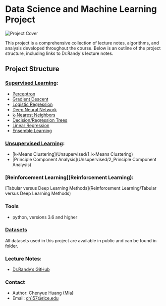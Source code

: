 # Data Science and Machine Learning Project

![Project Cover](https://media.licdn.com/dms/image/v2/D5612AQGALbiNzH-NqQ/article-cover_image-shrink_720_1280/article-cover_image-shrink_720_1280/0/1721200343569?e=1735171200&v=beta&t=sF1rcQqn7ocosXvjHaHZL0gXNczknaRYRBNaypmMO00)

This project is a comprehensive collection of lecture notes, algorithms, and analysis developed throughout the course. Below is an outline of the project structure, including links to Dr.Randy's lecture notes.

## Project Structure
### [Supervised Learning](Supervised):

- [Perceptron](Supervised/1_Perceptron)
- [Gradient Descent](Supervised/2_Gradient_Descent)
- [Logistic Regression](Supervised/3_Logistic_Regression)
- [Deep Neural Network](Supervised/4_Deep_Neural_Network)
- [k-Nearest Neighbors](Supervised/5_k-Nearest_Neighbors)
- [Decision/Regression Trees](Supervised/6_Regression_Decision_Trees)
- [Linear Regression](Supervised/7_Linear_Regression)
- [Ensemble Learning](Supervised/8_Ensemble_Learning)

### [Unsupervised Learning](Unsupervised):

- [k-Means Clustering](Unsupervised/1_k-Means Clustering)
- [Principle Component Analysis](Unsupervised/2_Principle Component Analysis)
### [Reinforcement Learning](Reinforcement Learning):

[Tabular versus Deep Learning Methods](Reinforcement Learning/Tabular versus Deep Learning Methods)

### Tools

- python, versions 3.6 and higher

### [Datasets](Data)
All datasets used in this project are available in public and can be found in folder.

### Lecture Notes:
- [Dr.Randy’s GitHub](https://github.com/RandyRDavila/Data_Science_and_Machine_Learning_Spring_2022)

### Contact
- Author: Chenyue Huang (Mia)
- Email: [ch157@rice.edu](ch157@rice.edu)


